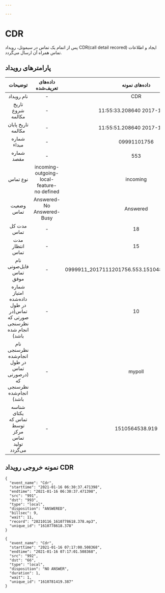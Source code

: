 ```yaml
---

---
```

# CDR

پس از اتمام یک تماس در سیموتل، رویداد CDR(call detail recored) ایجاد و اطلاعات تماس همراه آن ارسال‌ می‌گردد.


## پارامترهای رویداد

|                                توضیحات                               |                داده‌های تعریف‌شده               |                  داده‌های نمونه                  |    پارامتر‌ها    |
|:--------------------------------------------------------------------:|:---------------------------------------------:|:-----------------------------------------------:|:---------------:|
|                              نام رویداد                              |                       -                       |                       CDR                       |  **event_name** |
|                           تاریخ شروع مکالمه                          |                       -                       |            11:55:33.208640 2017-11-12           |  **start_time** |
|                          تاریخ پایان مکالمه                          |                       -                       |            11:55:51.208640 2017-11-12           |   **end_time**  |
|                              شماره مبداء                             |                       -                       |                   09991101756                   |     **src**     |
|                              شماره مقصد                              |                       -                       |                       553                       |     **dst**     |
|                               نوع تماس                               | incoming- outgoing- local-feature- no defined |                     incoming                    |     **type**    |
|                              وضعیت تماس                              |          Answered- No Answered- Busy          |                     Answered                    | **disposition** |
|                              مدت کل تماس                             |                       -                       |                        18                       |   **duration**  |
|                            مدت انتظار تماس                           |                       -                       |                        15                       |     **wait**    |
|                        نام فایل‌صوتی تماس موفق                        |                       -                       | 0999911_2017111201756.553.151048mp3.7732.164444 |    **record**   |
| شماره امتیاز داده‌شده در طول تماس(در صورتی که نظر‌سنجی انجام شده باشد) |                       -                       |                        10                       |  **poll_point** |
|  نام نظرسنجی انجام‌شده در طول تماس (درصورتی که نظرسنجی انجام‌شده باشد) |                       -                       |                      mypoll                     |  **poll_lable** |
|            شناسه یکتای تماس که توسط مرکز تماس تولید می‌گردد           |                       -                       |                  1510564538.919                 |  **unique_id**  |


## نمونه خروجی رویداد CDR


```shell
{
  "event_name": "Cdr",
  "starttime": "2021-01-16 06:30:37.471398",
  "endtime": "2021-01-16 06:30:37.471398",
  "src": "991",
  "dst": "993",
  "type": "local",
  "disposition": "ANSWERED",
  "billsec": 9,
  "wait": 11,
  "record": "20210116_1610778618.378.mp3",
  "unique_id": "1610778618.378"
}
```

```shell
{
  "event_name": "Cdr",
  "starttime": "2021-01-16 07:17:00.508368",
  "endtime": "2021-01-16 07:17:01.508368",
  "src": "992",
  "dst": "66",
  "type": "local",
  "disposition": "NO ANSWER",
  "duration": 1,
  "wait": 1,
  "unique_id": "1610781419.387"
}
```